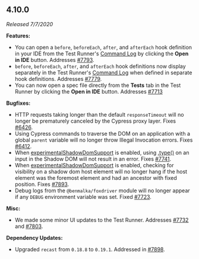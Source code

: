 ## 4.10.0

_Released 7/7/2020_

**Features:**

- You can open a `before`, `beforeEach`, `after`, and `afterEach` hook
  definition in your IDE from the Test Runner's
  [Command Log](/guides/core-concepts/cypress-app#Command-Log) by clicking the
  **Open in IDE** button. Addresses
  [#7793](https://github.com/cypress-io/cypress/issues/7793).
- `before`, `beforeEach`, `after`, and `afterEach` hook definitions now display
  separately in the Test Runner's
  [Command Log](/guides/core-concepts/cypress-app#Command-Log) when defined in
  separate hook definitions. Addresses
  [#7779](https://github.com/cypress-io/cypress/issues/7779).
- You can now open a spec file directly from the **Tests** tab in the Test
  Runner by clicking the **Open in IDE** button. Addresses
  [#7713](https://github.com/cypress-io/cypress/issues/7713)

**Bugfixes:**

- HTTP requests taking longer than the default `responseTimeout` will no longer
  be prematurely canceled by the Cypress proxy layer. Fixes
  [#6426](https://github.com/cypress-io/cypress/issues/6426).
- Using Cypress commands to traverse the DOM on an application with a global
  `parent` variable will no longer throw Illegal Invocation errors. Fixes
  [#6412](https://github.com/cypress-io/cypress/issues/6412).
- When [experimentalShadowDomSupport](/guides/references/experiments#Shadow-DOM)
  is enabled, using [.type()](/api/commands/type) on an input in the Shadow DOM
  will not result in an error. Fixes
  [#7741](https://github.com/cypress-io/cypress/issues/7741).
- When [experimentalShadowDomSupport](/guides/references/experiments#Shadow-DOM)
  is enabled, checking for visibility on a shadow dom host element will no
  longer hang if the host element was the foremost element and had an ancestor
  with fixed position. Fixes
  [#7893](https://github.com/cypress-io/cypress/issues/7893).
- Debug logs from the `@benmalka/foxdriver` module will no longer appear if any
  `DEBUG` environment variable was set. Fixed
  [#7723](https://github.com/cypress-io/cypress/issues/7723).

**Misc:**

- We made some minor UI updates to the Test Runner. Addresses
  [#7732](https://github.com/cypress-io/cypress/issues/7732) and
  [#7803](https://github.com/cypress-io/cypress/issues/7803).

**Dependency Updates:**

- Upgraded `recast` from `0.18.8` to `0.19.1`. Addressed in
  [#7898](https://github.com/cypress-io/cypress/pull/7898).
